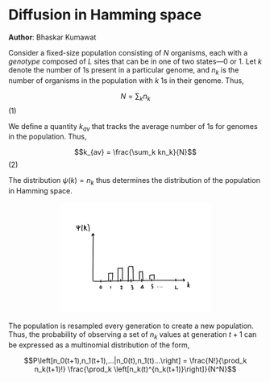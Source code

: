 # Diffusion in Hamming space

**Author**: Bhaskar Kumawat

Consider a fixed-size population consisting of $N$ organisms, each with a _genotype_ composed of $L$ sites that can be in one of two states&mdash;0 or 1. Let $k$ denote the number of $1$s present in a particular genome, and $n_k$ is the number of organisms in the population with $k$ $1$s in their genome. Thus,

$$N = \sum_k n_k$$ (1)

We define a quantity $k_{av}$ that tracks the average number of $1$s for genomes in the population. Thus,

$$k_{av} = \frac{\sum_k kn_k}{N}$$ (2)

The distribution $\psi(k)=n_k$ thus determines the distribution of the population in Hamming space. 

<center>
<img width=60% src="f1.png">
</center>


The population is resampled every generation to create a new population. Thus, the probability of observing a set of $n_k$ values at generation $t+1$ can be expressed as a multinomial distribution of the form,

$$P\left[n_0(t+1),n_1(t+1),...|n_0(t),n_1(t)...\right] = \frac{N!}{\prod_k n_k(t+1)!} \frac{\prod_k \left[n_k(t)^{n_k(t+1)}\right]}{N^N}$$





